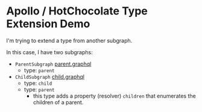 # Apollo / HotChocolate Type Extension Demo
I'm trying to extend a type from another subgraph.

In this case, I have two subgraphs:
- `ParentSubgraph` [parent.graphql](graphql/parent.graphql)
  - type: `parent`
- `ChildSubgraph` [child.graphql](graphql/child.graphql)
  - type: `child`
  - type: `parent`
    - this type adds a property (resolver) `children` that enumerates the children of a parent.

